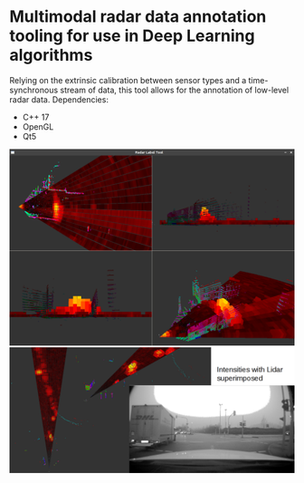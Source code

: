 # Multimodal radar data annotation tooling for use in Deep Learning algorithms

Relying on the extrinsic calibration between sensor types and a time-synchronous stream of data, this tool allows for the annotation of low-level radar data.
Dependencies:

- C++ 17
- OpenGL
- Qt5


![](/content/Untitled.png)
![](/content/range.png)
